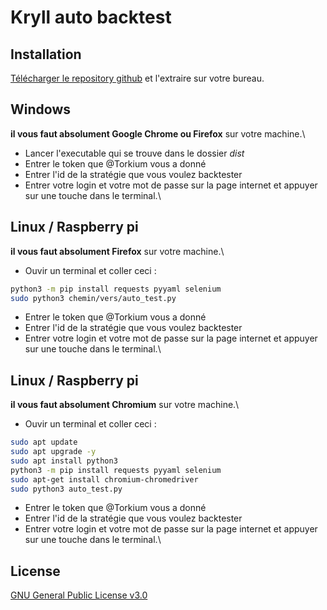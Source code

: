 # Kryll auto backtest

## Installation

[Télécharger le repository github](https://github.com/Thomas-Houtrique/Krl-backtest/archive/main.zip) et l'extraire sur votre bureau.

## Windows
**il vous faut absolument Google Chrome ou Firefox** sur votre machine.\
- Lancer l'executable qui se trouve dans le dossier *dist*
- Entrer le token que @Torkium vous a donné
- Entrer l'id de la stratégie que vous voulez backtester
- Entrer votre login et votre mot de passe sur la page internet et appuyer sur une touche dans le terminal.\

## Linux / Raspberry pi
**il vous faut absolument Firefox** sur votre machine.\
- Ouvir un terminal et coller ceci :
```bash
python3 -m pip install requests pyyaml selenium
sudo python3 chemin/vers/auto_test.py
```
- Entrer le token que @Torkium vous a donné
- Entrer l'id de la stratégie que vous voulez backtester
- Entrer votre login et votre mot de passe sur la page internet et appuyer sur une touche dans le terminal.\

## Linux / Raspberry pi
**il vous faut absolument Chromium** sur votre machine.\
- Ouvir un terminal et coller ceci :
```bash
sudo apt update
sudo apt upgrade -y
sudo apt install python3
python3 -m pip install requests pyyaml selenium
sudo apt-get install chromium-chromedriver
sudo python3 auto_test.py
```
- Entrer le token que @Torkium vous a donné
- Entrer l'id de la stratégie que vous voulez backtester
- Entrer votre login et votre mot de passe sur la page internet et appuyer sur une touche dans le terminal.\
## License
[GNU General Public License v3.0](https://choosealicense.com/licenses/gpl-3.0/)
